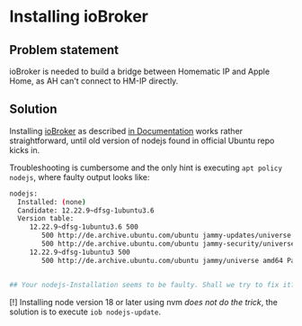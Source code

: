 # Installing ioBroker

## Problem statement

ioBroker is needed to build a bridge between Homematic IP and Apple Home, as AH can't connect to HM-IP directly.

## Solution

Installing [ioBroker](https://iobroker.net/www/) as described [in Documentation](https://www.iobroker.net/#de/documentation/install/linux.md) works rather straightforward, until old version of nodejs found in official Ubuntu repo kicks in.

Troubleshooting is cumbersome and the only hint is executing `apt policy nodejs`, where faulty output looks like:

```bash
nodejs:
  Installed: (none)
  Candidate: 12.22.9~dfsg-1ubuntu3.6
  Version table:
     12.22.9~dfsg-1ubuntu3.6 500
        500 http://de.archive.ubuntu.com/ubuntu jammy-updates/universe amd64 Packages
        500 http://de.archive.ubuntu.com/ubuntu jammy-security/universe amd64 Packages
     12.22.9~dfsg-1ubuntu3 500
        500 http://de.archive.ubuntu.com/ubuntu jammy/universe amd64 Packages


## Your nodejs-Installation seems to be faulty. Shall we try to fix it?
```

[!] Installing node version 18 or later using nvm _does not do the trick_, the solution is to execute `iob nodejs-update`.
